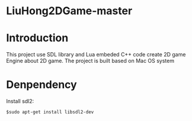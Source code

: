 # LiuHong2DGame-master
# Introduction
This project use SDL library and Lua embeded C++ code create 2D game Engine about 2D game. The project is built based on Mac
OS system
# Denpendency
Install sdl2: 
```
$sudo apt-get install libsdl2-dev
```
